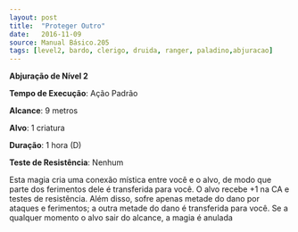 ```yaml
---
layout: post
title:  "Proteger Outro"
date:   2016-11-09
source: Manual Básico.205
tags: [level2, bardo, clerigo, druida, ranger, paladino,abjuracao]
---
```


**Abjuração de Nível 2**

**Tempo de Execução**: Ação Padrão

**Alcance**: 9 metros

**Alvo**: 1 criatura

**Duração**: 1 hora (D)

**Teste de Resistência**: Nenhum

Esta magia cria uma conexão mística entre você e o alvo, de modo que parte dos ferimentos dele é transferida para você.
O alvo recebe +1 na CA e testes de resistência. Além disso, sofre apenas metade do dano por ataques e ferimentos; a outra metade do dano é transferida para você.
Se a qualquer momento o alvo sair do alcance, a magia é anulada
